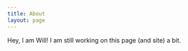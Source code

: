 ```yaml
---
title: About
layout: page
---
```


Hey, I am Will! I am still working on this page (and site) a bit.